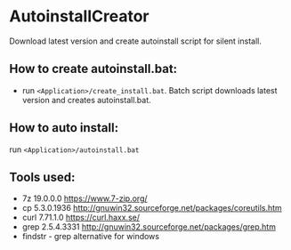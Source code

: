 # AutoinstallCreator
Download latest version and create autoinstall script for silent install. 

## How to create autoinstall.bat:
* run `<Application>/create_install.bat`. Batch script downloads latest version and creates autoinstall.bat.

## How to auto install:
run `<Application>/autoinstall.bat`

## Tools used:
* 7z 19.0.0.0 https://www.7-zip.org/
* cp 5.3.0.1936 http://gnuwin32.sourceforge.net/packages/coreutils.htm
* curl 7.71.1.0 https://curl.haxx.se/
* grep 2.5.4.3331 http://gnuwin32.sourceforge.net/packages/grep.htm
* findstr - grep alternative for windows